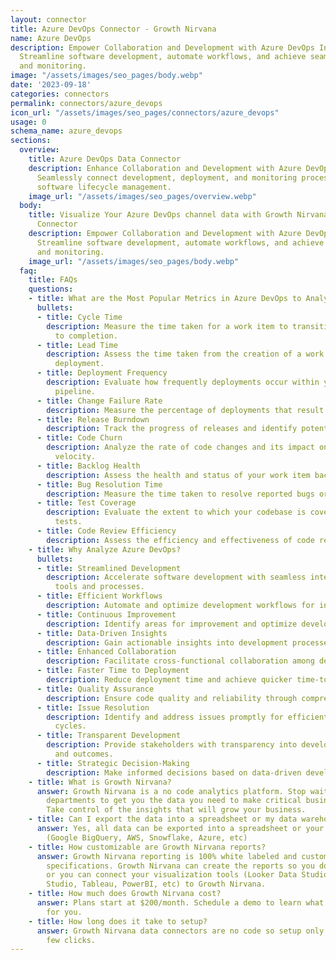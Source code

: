 ```yaml
---
layout: connector
title: Azure DevOps Connector - Growth Nirvana
name: Azure DevOps
description: Empower Collaboration and Development with Azure DevOps Integration.
  Streamline software development, automate workflows, and achieve seamless deployment
  and monitoring.
image: "/assets/images/seo_pages/body.webp"
date: '2023-09-18'
categories: connectors
permalink: connectors/azure_devops
icon_url: "/assets/images/seo_pages/connectors/azure_devops"
usage: 0
schema_name: azure_devops
sections:
  overview:
    title: Azure DevOps Data Connector
    description: Enhance Collaboration and Development with Azure DevOps Integration.
      Seamlessly connect development, deployment, and monitoring processes for efficient
      software lifecycle management.
    image_url: "/assets/images/seo_pages/overview.webp"
  body:
    title: Visualize Your Azure DevOps channel data with Growth Nirvana's Azure DevOps
      Connector
    description: Empower Collaboration and Development with Azure DevOps Integration.
      Streamline software development, automate workflows, and achieve seamless deployment
      and monitoring.
    image_url: "/assets/images/seo_pages/body.webp"
  faq:
    title: FAQs
    questions:
    - title: What are the Most Popular Metrics in Azure DevOps to Analyze?
      bullets:
      - title: Cycle Time
        description: Measure the time taken for a work item to transition from start
          to completion.
      - title: Lead Time
        description: Assess the time taken from the creation of a work item to its
          deployment.
      - title: Deployment Frequency
        description: Evaluate how frequently deployments occur within your development
          pipeline.
      - title: Change Failure Rate
        description: Measure the percentage of deployments that result in failures.
      - title: Release Burndown
        description: Track the progress of releases and identify potential delays.
      - title: Code Churn
        description: Analyze the rate of code changes and its impact on development
          velocity.
      - title: Backlog Health
        description: Assess the health and status of your work item backlog.
      - title: Bug Resolution Time
        description: Measure the time taken to resolve reported bugs or issues.
      - title: Test Coverage
        description: Evaluate the extent to which your codebase is covered by automated
          tests.
      - title: Code Review Efficiency
        description: Assess the efficiency and effectiveness of code review processes.
    - title: Why Analyze Azure DevOps?
      bullets:
      - title: Streamlined Development
        description: Accelerate software development with seamless integration of
          tools and processes.
      - title: Efficient Workflows
        description: Automate and optimize development workflows for increased productivity.
      - title: Continuous Improvement
        description: Identify areas for improvement and optimize development practices.
      - title: Data-Driven Insights
        description: Gain actionable insights into development processes and performance.
      - title: Enhanced Collaboration
        description: Facilitate cross-functional collaboration among development teams.
      - title: Faster Time to Deployment
        description: Reduce deployment time and achieve quicker time-to-market.
      - title: Quality Assurance
        description: Ensure code quality and reliability through comprehensive testing.
      - title: Issue Resolution
        description: Identify and address issues promptly for efficient development
          cycles.
      - title: Transparent Development
        description: Provide stakeholders with transparency into development progress
          and outcomes.
      - title: Strategic Decision-Making
        description: Make informed decisions based on data-driven development insights.
    - title: What is Growth Nirvana?
      answer: Growth Nirvana is a no code analytics platform. Stop waiting for other
        departments to get you the data you need to make critical business decisions.
        Take control of the insights that will grow your business.
    - title: Can I export the data into a spreadsheet or my data warehouse?
      answer: Yes, all data can be exported into a spreadsheet or your data warehouse
        (Google BigQuery, AWS, Snowflake, Azure, etc)
    - title: How customizable are Growth Nirvana reports?
      answer: Growth Nirvana reporting is 100% white labeled and customized to your
        specifications. Growth Nirvana can create the reports so you don’t have to
        or you can connect your visualization tools (Looker Data Studio/Google Data
        Studio, Tableau, PowerBI, etc) to Growth Nirvana.
    - title: How much does Growth Nirvana cost?
      answer: Plans start at $200/month. Schedule a demo to learn what plan is best
        for you.
    - title: How long does it take to setup?
      answer: Growth Nirvana data connectors are no code so setup only requires a
        few clicks.
---
```

